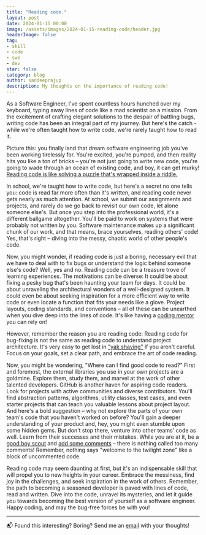 ```yaml
---
title: "Reading code."
layout: post
date: 2024-01-15 00:00
image: /assets/images/2024-01-15-reading-code/header.jpg
headerImage: false
tag:
- skill
- code
- swe
- dev
star: false
category: blog
author: sandeeprajup
description: My thoughts on the importance of reading code!
---
```


As a Software Engineer, I've spent countless hours hunched over my keyboard, typing away lines of code like a mad scientist on a mission. From the excitement of crafting elegant solutions to the despair of battling bugs, writing code has been an integral part of my journey. But here's the catch - while we're often taught how to write code, we're rarely taught how to read it.

Picture this: you finally land that dream software engineering job you've been working tirelessly for. You're excited, you're pumped, and then reality hits you like a ton of bricks – you're not just going to write new code, you're going to wade through an ocean of existing code, and boy, it can get murky! [Reading code is like solving a puzzle that's wrapped inside a riddle.](https://xkcd.com/1513/)

In school, we're taught how to write code, but here's a secret no one tells you: code is read far more often than it's written, and reading code never gets nearly as much attention. At school, we submit our assignments and projects, and rarely do we go back to revisit our own code, let alone someone else's. But once you step into the professional world, it's a different ballgame altogether. You'll be paid to work on systems that were probably not written by you. Software maintenance makes up a significant chunk of our work, and that means, brace yourselves, reading others' code! Yes, that's right – diving into the messy, chaotic world of other people's code.

Now, you might wonder, if reading code is just a boring, necessary evil that we have to deal with to fix bugs or understand the logic behind someone else's code? Well, yes and no. Reading code can be a treasure trove of learning experiences. The motivations can be diverse: It could be about fixing a pesky bug that's been haunting your team for days. It could be about unraveling the architectural wonders of a well-designed system. It could even be about seeking inspiration for a more efficient way to write code or even locate a function that fits your needs like a glove. Project layouts, coding standards, and conventions – all of these can be unearthed when you dive deep into the lines of code. It's like having a [coding mentor](/mentoring/) you can rely on!

However, remember the reason you are reading code: Reading code for bug-fixing is not the same as reading code to understand project architecture. It's very easy to get lost in ["yak shaving"](https://sketchplanations.com/yak-shaving) if you aren't careful. Focus on your goals, set a clear path, and embrace the art of code reading.

Now, you might be wondering, "Where can I find good code to read?" First and foremost, the external libraries you use in your own projects are a goldmine. Explore them, study them, and marvel at the work of other talented developers. GitHub is another haven for aspiring code readers. Look for projects with active communities and diverse contributors. You'll find abstraction patterns, algorithms, utility classes, test cases, and even starter projects that can teach you valuable lessons about project layout. And here's a bold suggestion – why not explore the parts of your own team's code that you haven't worked on before? You'll gain a deeper understanding of your product and, hey, you might even stumble upon some hidden gems. But don't stop there, venture into other teams' code as well. Learn from their successes and their mistakes. While you are at it, be a [good boy scout](https://wiki.c2.com/?BoyScoutRule) and [add some comments](https://xkcd.com/1421/) – there is nothing called too many comments! Remember, nothing says "welcome to the twilight zone" like a block of uncommented code. 

Reading code may seem daunting at first, but it's an indispensable skill that will propel you to new heights in your career. Embrace the messiness, find joy in the challenges, and seek inspiration in the work of others. Remember, the path to becoming a seasoned developer is paved with lines of code, read and written. Dive into the code, unravel its mysteries, and let it guide you towards becoming the best version of yourself as a software engineer. Happy coding, and may the bug-free forces be with you!

---

📬 Found this interesting? Boring? Send me an [email](mailto:me@sandeepraju.in) with your thoughts!
